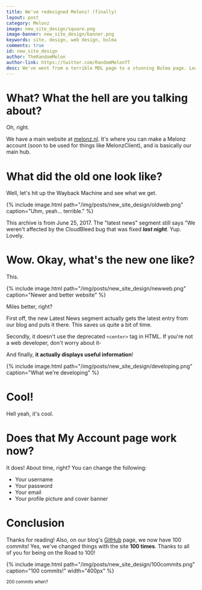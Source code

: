 ```yaml
---
title: We've redesigned Melonz! (finally)
layout: post
category: Melonz
image: new_site_design/square.png
image-banner: new_site_design/banner.png
keywords: site, design, web design, bulma
comments: true
id: new_site_design
author: TheRandomMelon
author-link: https://twitter.com/RandomMelonYT
desc: We've went from a terrible MDL page to a stunning Bulma page. Learn more here.
---
```


# What? What the hell are you talking about?
Oh, right.

We have a main website at <a href="https://melonz.nl">melonz.nl</a>. It's where you can make a Melonz account (soon to be used for things like MelonzClient), and is basically our main hub.

# What did the old one look like?
Well, let's hit up the Wayback Machine and see what we get.

{% include image.html path="/img/posts/new_site_design/oldweb.png" caption="Uhm, yeah... terrible." %}

This archive is from June 25, 2017. The "latest news" segment still says "We weren't affected by the CloudBleed bug that was fixed _**last night**_. Yup. Lovely.

# Wow. Okay, what's the new one like?
This.

{% include image.html path="/img/posts/new_site_design/newweb.png" caption="Newer and better website" %}

Miles better, right?

First off, the new Latest News segment actually gets the latest entry from our blog and puts it there. This saves us quite a bit of time.

Secondly, it doesn't use the deprecated ``<center>`` tag in HTML. If you're not a web developer, don't worry about it-

And finally, **it actually displays useful information**!

{% include image.html path="/img/posts/new_site_design/developing.png" caption="What we're developing" %}

# Cool!
Hell yeah, it's cool.

# Does that My Account page work now?
It does! About time, right? You can change the following:

- Your username
- Your password
- Your email
- Your profile picture and cover banner

# Conclusion
Thanks for reading! Also, on our blog's <a href="https://github.com/Melonz/melonz.github.io">GitHub</a> page, we now have 100 commits! Yes, we've changed things with the site **100 times**. Thanks to all of you for being on the Road to 100!

{% include image.html path="/img/posts/new_site_design/100commits.png" caption="100 commits!" width="400px" %}

<small>200 commits when?</small>
